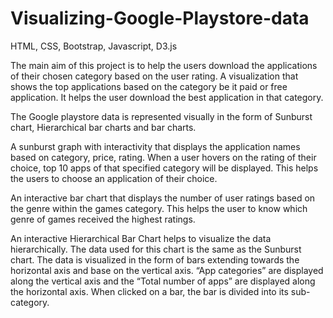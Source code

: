 # Visualizing-Google-Playstore-data
HTML, CSS, Bootstrap, Javascript, D3.js

The main aim of this project is to help the users download the applications of their chosen category based on the user rating. 
A visualization that shows the top applications based on the category be it paid or free application. 
It helps the user download the best application in that category.

The Google playstore data is represented visually in the form of Sunburst chart, Hierarchical bar charts and bar charts.

A sunburst graph with interactivity that displays the application names based on category, price, rating. 
When a user hovers on the rating of their choice, top 10 apps of that specified category will be displayed. 
This helps the users to choose an application of their choice.

An interactive bar chart that displays the number of user ratings based on the genre within the games category. 
This helps the user to know which genre of games received the highest ratings.

An interactive Hierarchical Bar Chart helps to visualize the data hierarchically. 
The data used for this chart is the same as the Sunburst chart. 
The data is visualized in the form of bars extending towards the horizontal axis and base on the vertical axis. 
“App categories” are displayed along the vertical axis and the “Total number of apps” are displayed along the horizontal axis. 
When clicked on a bar, the bar is divided into its sub- category.

